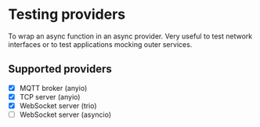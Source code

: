 # Testing providers

To wrap an async function in an async provider.
Very useful to test network interfaces or to test applications mocking outer services.

## Supported providers

- [x] MQTT broker (anyio)
- [x] TCP server (anyio)
- [x] WebSocket server (trio)
- [ ] WebSocket server (asyncio)
